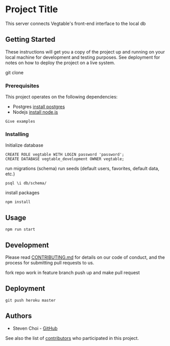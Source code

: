 # Project Title

This server connects Vegtable's front-end interface to the local db

## Getting Started

These instructions will get you a copy of the project up and running on your local machine for development and testing purposes. See deployment for notes on how to deploy the project on a live system.

git clone

### Prerequisites

This project operates on the following dependencies:

- Postgres [install postgres](https://www.postgresql.org/)
- Nodejs [install node.js](https://nodejs.org/en/)

```
Give examples
```

### Installing

Initialize database

```
CREATE ROLE vegtable WITH LOGIN password 'password';
CREATE DATABASE vegtable_development OWNER vegtable;
```

run migrations (schema)
run seeds (default users, favorites, default data, etc.)

```
psql \i db/schema/
```

install packages

```
npm install
```

## Usage

```
npm run start
```

## Development

Please read [CONTRIBUTING.md](https://gist.github.com/PurpleBooth/b24679402957c63ec426) for details on our code of conduct, and the process for submitting pull requests to us.

fork repo
work in feature branch
push up and make pull request

## Deployment

```
git push heroku master
```

## Authors

- Steven Choi - [GitHub](https://github.com/stevencschoi)

See also the list of [contributors](https://github.com/stevencschoi/nutrition-app-server/contributors) who participated in this project.
